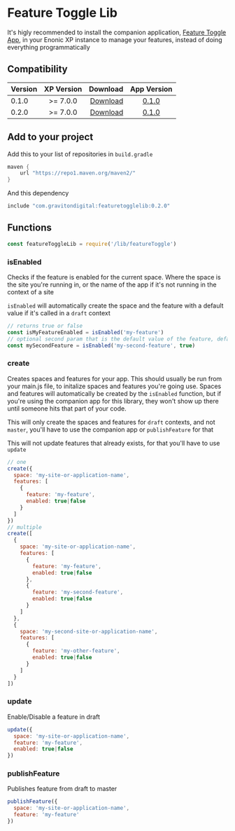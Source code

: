 # Feature Toggle Lib
It's higly recommended to install the companion application, [Feature Toggle App](https://github.com/GravitonDigital/feature-toggle-app), in your Enonic XP instance to manage your features, instead of doing everything programmatically
## Compatibility

| Version       | XP Version            | Download  | App Version |
| ------------- |:-------------:| -----:| :-----:|
| 0.1.0         | >= 7.0.0      | [Download](https://repo1.maven.org/maven2/com/gravitondigital/featuretogglelib/0.1.0/featuretogglelib-0.1.0.jar)     | [0.1.0](https://repo1.maven.org/maven2/com/gravitondigital/featuretoggleapp/0.1.0/featuretoggleapp-0.1.0.jar)
| 0.2.0         | >= 7.0.0      | [Download](https://repo1.maven.org/maven2/com/gravitondigital/featuretogglelib/0.2.0/featuretogglelib-0.2.0.jar)     | [0.1.0](https://repo1.maven.org/maven2/com/gravitondigital/featuretoggleapp/0.1.0/featuretoggleapp-0.1.0.jar)

## Add to your project

Add this to your list of repositories in `build.gradle`
```groovy
maven {
    url "https://repo1.maven.org/maven2/"
}
```

And this dependency
```groovy
include "com.gravitondigital:featuretogglelib:0.2.0"
```

## Functions
```javascript
const featureToggleLib = require('/lib/featureToggle')
```
### isEnabled
Checks if the feature is enabled for the current space. Where the space is the site you're running in, or the name of the app if it's not running in the context of a site

`isEnabled` will automatically create the space and the feature with a default value if it's called in a `draft` context

```javascript
// returns true or false
const isMyFeatureEnabled = isEnabled('my-feature')
// optional second param that is the default value of the feature, defaults to false if not passed
const mySecondFeature = isEnabled('my-second-feature', true)
```


### create
Creates spaces and features for your app. This should usually be run from your main.js file, to initalize spaces and features you're going use. Spaces and features will automatically be created by the `isEnabled` function, but if you're using the companion app for this library, they won't show up there until someone hits that part of your code.

This will only create the spaces and features for `draft` contexts, and not `master`,  you'll have to use the companion app or `publishFeature` for that

This will not update features that already exists, for that you'll have to use `update`

```javascript
// one
create({
  space: 'my-site-or-application-name',
  features: [
    {
      feature: 'my-feature',
      enabled: true|false
    }
  ]
})
// multiple
create([
  {
    space: 'my-site-or-application-name',
    features: [
      {
        feature: 'my-feature',
        enabled: true|false
      },
      {
        feature: 'my-second-feature',
        enabled: true|false
      }
    ]
  },
  {
    space: 'my-second-site-or-application-name',
    features: [
      {
        feature: 'my-other-feature',
        enabled: true|false
      }
    ]
  }
])
```

### update
Enable/Disable a feature in draft

```javascript
update({
  space: 'my-site-or-application-name',
  feature: 'my-feature',
  enabled: true|false
})
```

### publishFeature
Publishes feature from draft to master

```javascript
publishFeature({
  space: 'my-site-or-application-name',
  feature: 'my-feature'
})
```